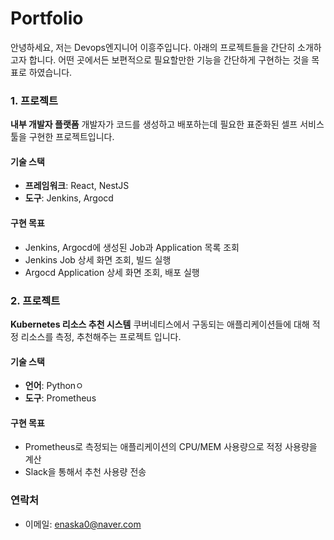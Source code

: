 # Portfolio
안녕하세요, 저는 Devops엔지니어 이흥주입니다.
아래의 프로젝트들을 간단히 소개하고자 합니다.
어떤 곳에서든 보편적으로 필요할만한 기능을 간단하게 구현하는 것을 목표로 하였습니다.

### 1. 프로젝트
**내부 개발자 플랫폼**
개발자가 코드를 생성하고 배포하는데 필요한 표준화된 셀프 서비스 툴을 구현한 프로젝트입니다.

#### 기술 스택
- **프레임워크**: React, NestJS
- **도구**: Jenkins, Argocd

#### 구현 목표
- Jenkins, Argocd에 생성된 Job과 Application 목록 조회
- Jenkins Job 상세 화면 조회, 빌드 실행
- Argocd Application 상세 화면 조회, 배포 실행

### 2. 프로젝트
**Kubernetes 리소스 추천 시스템**
쿠버네티스에서 구동되는 애플리케이션들에 대해 적정 리소스를 측정, 추천해주는 프로젝트 입니다.

#### 기술 스택
  - **언어**: Pythonㅇ
  - **도구**: Prometheus

#### 구현 목표
- Prometheus로 측정되는 애플리케이션의 CPU/MEM 사용량으로 적정 사용량을 계산
- Slack을 통해서 추천 사용량 전송

### 연락처
- 이메일: enaska0@naver.com
